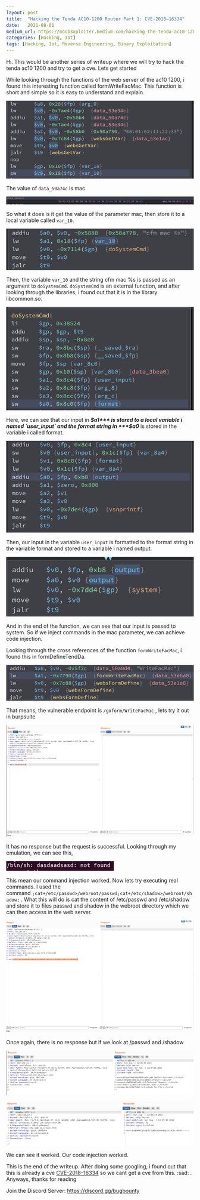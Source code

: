 ```yaml
---
layout:	post
title:	"Hacking the Tenda AC10-1200 Router Part 1: CVE-2018–16334"
date:	2021-08-01
medium_url: https://noob3xploiter.medium.com/hacking-the-tenda-ac10-1200-part-1-cve-2018-16334-fe9401e48471
categories: [Hacking, Iot]
tags: [Hacking, Iot, Reverse Engineering, Binary Exploitation]
---
```


  Hi. This would be another series of writeup where we will try to hack the tenda ac10 1200 and try to get a cve. Lets get started

While looking through the functions of the web server of the ac10 1200, i found this interesting function called formWriteFacMac. This function is short and simple so it is easy to understand and explain.

![](/img/1*io-9ILto1hoJGWZ_p9jXgA.png)

The value of `data_50a74c` is mac

![](/img/1*_5pVfkuTlqQ22uHOgg47kg.png)

So what it does is it get the value of the parameter mac, then store it to a local variable called `var_10`.

![](/img/1*0_QMMSwVKqbajrIhlhZjQg.png)

Then, the variable `var_10` and the string cfm mac %s is passed as an argument to `doSystemCmd`. `doSystemCmd` is an external function, and after looking through the libraries, i found out that it is in the library libcommon.so.

![](/img/1*hGb1QkxWn6gfWXR3rkh7Xg.png)

Here, we can see that our input in ***$a1*** is stored to a local variable i named `user_input` and the format string in ***$a0*** is stored in the variable i called format.

![](/img/1*l68z2NtIftCsXay9dhSVUQ.png)

Then, our input in the variable `user_input` is formatted to the format string in the variable format and stored to a variable i named output.

![](/img/1*Su44YJiOG_9zrArqp6-DUw.png)

And in the end of the function, we can see that our input is passed to system. So if we inject commands in the mac parameter, we can achieve code injection.

Looking through the cross references of the function `formWriteFacMac`, i found this in formDefineTendDa.

![](/img/1*Oyt2hZgs5YoZwkNIq8_UHA.png)

That means, the vulnerable endpoint is `/goform/WriteFacMac` , lets try it out in burpsuite

![](/img/1*qPZ9tWpwsCupPFPdASWPaw.png)

It has no response but the request is successful. Looking through my emulation, we can see this,

![](/img/1*KNDvHY52RTXvOm3Ss5NrhQ.png)

This mean our command injection worked. Now lets try executing real commands. I used the command `;cat+/etc/passwd>/webroot/passwd;cat+/etc/shadow>/webroot/shadow;` . What this will do is cat the content of /etc/passwd and /etc/shadow and store it to files passwd and shadow in the webroot directory which we can then access in the web server.

![](/img/1*6FF--psKAXswOl4I9VJjtg.png)

Once again, there is no response but if we look at /passwd and /shadow

![](/img/1*QctDSj-mJeMu0ej0X3PB9A.png)

![](/img/1*xWmsE8P1v7HWhreIbzsKJQ.png)

We can see it worked. Our code injection worked.

This is the end of the writeup. After doing some googling, i found out that this is already a cve [CVE-2018–16334](https://nvd.nist.gov/vuln/detail/CVE-2018-16334) so we cant get a cve from this. :sad: . Anyways, thanks for reading

Join the Discord Server: <https://discord.gg/bugbounty>

  
